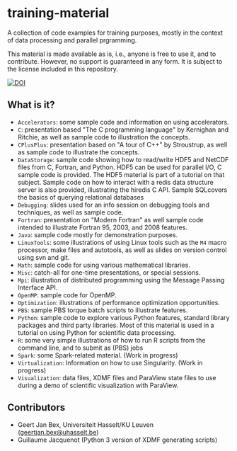 # training-material

A collection of code examples for training purposes, mostly in the
context of data processing and parallel prgramming.

This material is made available as is, i.e., anyone is free to use it,
and to contribute.  However, no support is guaranteed in any form.  It
is subject to the license included in this repository.

[![DOI](https://www.zenodo.org/badge/18587808.svg)](https://www.zenodo.org/badge/latestdoi/18587808)


## What is it?

* `Accelerators`: some sample code and information on using accelerators.
* `C`: presentation based "The C programming language" by Kernighan and
   Ritchie, as well as sample code to illustration the concepts.
* `CPlusPlus`: presentation based on "A tour of C++" by Stroustrup, as
   well as sample code to illustrate the concepts.
* `DataStorage`: sample code showing how to read/write HDF5 and NetCDF
    files from C, Fortran, and Python.  HDF5 can be used for parallel I/O,
    C sample code is provided.  The HDF5 material is part of a tutorial on
    that subject.  Sample code on how to interact with a redis data
    structure server is also provided, illustrating the hiredis C API.
    Sample SQLcovers the basics of querying relational databases
* `Debugging`: slides used for an info session on debugging tools and
    techniques, as well as sample code.
* `Fortran`: presentation on "Modern Fortran" as well sample code
    intended to illustrate Fortran 95, 2003, and 2008 features.
* `Java`: sample code mostly for demonstration purposes.
* `LinuxTools`: some illustrations of using Linux tools such as the `M4`
    macro processor, make files and autotools, as well as slides on
    version control using svn and git.
* `Math`: sample code for using various mathematical libraries.
* `Misc`: catch-all for one-time presentations, or special sessions.
* `Mpi`: illustration of distributed programming using the Message Passing
    Interface API.
* `OpenMP`: sample code for OpenMP.
* `Optimization`: illustrations of performance optimization opportunities.
* `PBS`: sample PBS torque batch scripts to illustrate features.
* `Python`: sample code to explore various Python features, standard
    library packages and third party libraries.  Most of this material is
    used in a tutorial on using Python for scientific data processing.
* `R`: some very simple illustrations of how to run R scripts from the
    command line, and to submit as (PBS) jobs
* `Spark`: some Spark-related material. (Work in progress)
* `Virtualization`: Information on how to use Singularity. (Work in
    progress)
* `Visualization`: data files, XDMF files and ParaView state files to
    use during a demo of scientific visualization with ParaView.


## Contributors

* Geert Jan Bex, Universiteit Hasselt/KU Leuven (geertjan.bex@uhasselt.be)
* Guillaume Jacquenot (Python 3 version of XDMF generating scripts)
